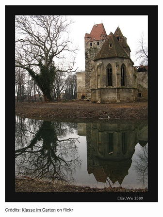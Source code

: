 ![Aurore](/images/2021-11-27.jpg)

Crédits: [Klasse im Garten](https://www.flickr.com/people/klasseimgarten/) on flickr